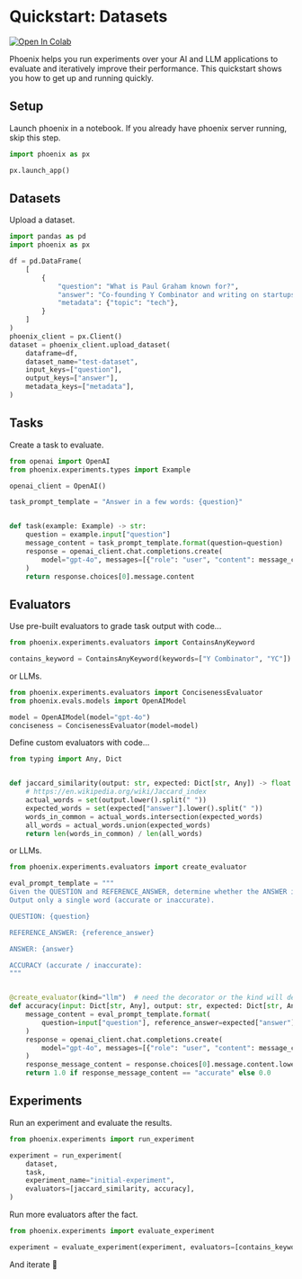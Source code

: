 # Quickstart: Datasets

<a href="https://colab.research.google.com/github/arize-ai/phoenix/blob/main/tutorials/experiments/datasets_and_experiments_quickstart.ipynb" target="_parent"><img src="https://colab.research.google.com/assets/colab-badge.svg" alt="Open In Colab"/></a>

Phoenix helps you run experiments over your AI and LLM applications to evaluate and iteratively improve their performance. This quickstart shows you how to get up and running quickly.

## Setup

Launch phoenix in a notebook. If you already have phoenix server running, skip this step.

```python
import phoenix as px

px.launch_app()
```

## Datasets

Upload a dataset.

```python
import pandas as pd
import phoenix as px

df = pd.DataFrame(
    [
        {
            "question": "What is Paul Graham known for?",
            "answer": "Co-founding Y Combinator and writing on startups and techology.",
            "metadata": {"topic": "tech"},
        }
    ]
)
phoenix_client = px.Client()
dataset = phoenix_client.upload_dataset(
    dataframe=df,
    dataset_name="test-dataset",
    input_keys=["question"],
    output_keys=["answer"],
    metadata_keys=["metadata"],
)
```

## Tasks

Create a task to evaluate.

```python
from openai import OpenAI
from phoenix.experiments.types import Example

openai_client = OpenAI()

task_prompt_template = "Answer in a few words: {question}"


def task(example: Example) -> str:
    question = example.input["question"]
    message_content = task_prompt_template.format(question=question)
    response = openai_client.chat.completions.create(
        model="gpt-4o", messages=[{"role": "user", "content": message_content}]
    )
    return response.choices[0].message.content
```

## Evaluators

Use pre-built evaluators to grade task output with code...

```python
from phoenix.experiments.evaluators import ContainsAnyKeyword

contains_keyword = ContainsAnyKeyword(keywords=["Y Combinator", "YC"])
```

or LLMs.

```python
from phoenix.experiments.evaluators import ConcisenessEvaluator
from phoenix.evals.models import OpenAIModel

model = OpenAIModel(model="gpt-4o")
conciseness = ConcisenessEvaluator(model=model)
```

Define custom evaluators with code...

```python
from typing import Any, Dict


def jaccard_similarity(output: str, expected: Dict[str, Any]) -> float:
    # https://en.wikipedia.org/wiki/Jaccard_index
    actual_words = set(output.lower().split(" "))
    expected_words = set(expected["answer"].lower().split(" "))
    words_in_common = actual_words.intersection(expected_words)
    all_words = actual_words.union(expected_words)
    return len(words_in_common) / len(all_words)
```

or LLMs.

```python
from phoenix.experiments.evaluators import create_evaluator

eval_prompt_template = """
Given the QUESTION and REFERENCE_ANSWER, determine whether the ANSWER is accurate.
Output only a single word (accurate or inaccurate).

QUESTION: {question}

REFERENCE_ANSWER: {reference_answer}

ANSWER: {answer}

ACCURACY (accurate / inaccurate):
"""


@create_evaluator(kind="llm")  # need the decorator or the kind will default to "code"
def accuracy(input: Dict[str, Any], output: str, expected: Dict[str, Any]) -> float:
    message_content = eval_prompt_template.format(
        question=input["question"], reference_answer=expected["answer"], answer=output
    )
    response = openai_client.chat.completions.create(
        model="gpt-4o", messages=[{"role": "user", "content": message_content}]
    )
    response_message_content = response.choices[0].message.content.lower().strip()
    return 1.0 if response_message_content == "accurate" else 0.0
```

## Experiments

Run an experiment and evaluate the results.

```python
from phoenix.experiments import run_experiment

experiment = run_experiment(
    dataset,
    task,
    experiment_name="initial-experiment",
    evaluators=[jaccard_similarity, accuracy],
)
```

Run more evaluators after the fact.

```python
from phoenix.experiments import evaluate_experiment

experiment = evaluate_experiment(experiment, evaluators=[contains_keyword, conciseness])
```

And iterate 🚀
